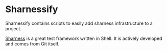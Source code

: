 # Sharnessify

Sharnessify contains scripts to easily add sharness infrastructure to
a project.

[Sharness](https://github.com/mlafeldt/sharness/) is a great test
framework written in Shell. It is actively developed and comes from
Git itself.
